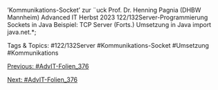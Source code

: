 ’Kommunikations-Socket’ zur ¨uck
Prof. Dr. Henning Pagnia (DHBW Mannheim) Advanced IT Herbst 2023 122/132Server-Programmierung Sockets in Java
Beispiel: TCP Server (Forts.)
Umsetzung in Java
import java.net.*;

   Tags & Topics:
   #122/132Server
   #Kommunikations-Socket
   #Umsetzung
   #Kommunikations

[Previous: #AdvIT-Folien_376](AdvIT-Folien_376.md)

[Next: #AdvIT-Folien_376](AdvIT-Folien_376.md)
